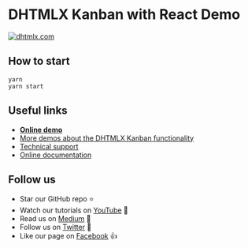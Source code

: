 # DHTMLX Kanban with React Demo

[![dhtmlx.com](https://img.shields.io/badge/made%20by-DHTMLX-blue)](https://dhtmlx.com/)

## How to start

```
yarn 
yarn start
```

## Useful links

- **[Online demo](https://replit.com/@dhtmlx/dhtmlx-kanban-with-react)**
- [More demos about the DHTMLX Kanban functionality](https://snippet.dhtmlx.com/807qbp9v?tag=kanban&mode=wide)
- [Technical support ](https://forum.dhtmlx.com/c/kanban)
- [Online  documentation](https://docs.dhtmlx.com/kanban/)

## Follow us

- Star our GitHub repo :star:
- Watch our tutorials on [YouTube](https://www.youtube.com/user/dhtmlx/videos) :eyes:
- Read us on [Medium](https://dhtmlx.medium.com) :newspaper:
- Follow us on [Twitter](https://twitter.com/dhtmlx) :feet:
- Like our page on [Facebook](https://www.facebook.com/dhtmlx/) :thumbsup:
